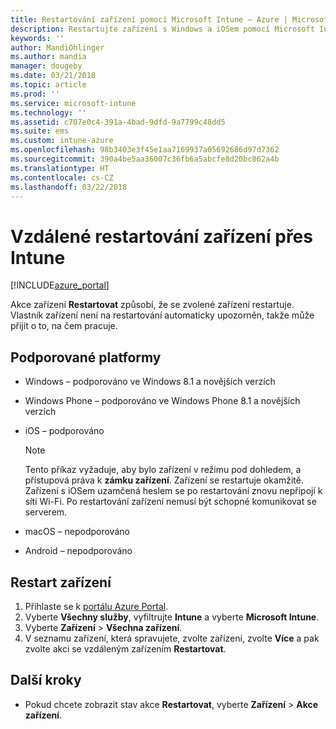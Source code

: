 ```yaml
---
title: Restartování zařízení pomocí Microsoft Intune – Azure | Microsoft Docs
description: Restartujte zařízení s Windows a iOSem pomocí Microsoft Intune na portálu Azure Portal pomocí vzdálené akce Restartovat.
keywords: ''
author: MandiOhlinger
ms.author: mandia
manager: dougeby
ms.date: 03/21/2018
ms.topic: article
ms.prod: ''
ms.service: microsoft-intune
ms.technology: ''
ms.assetid: c707e0c4-391a-4bad-9dfd-9a7799c48dd5
ms.suite: ems
ms.custom: intune-azure
ms.openlocfilehash: 98b3403e3f45e1aa7169937a05692686d97d7362
ms.sourcegitcommit: 390a4be5aa36007c36fb6a5abcfe8d20bc862a4b
ms.translationtype: HT
ms.contentlocale: cs-CZ
ms.lasthandoff: 03/22/2018
---
```

# <a name="remotely-restart-devices-with-intune"></a>Vzdálené restartování zařízení přes Intune


[!INCLUDE[azure_portal](./includes/azure_portal.md)]

Akce zařízení **Restartovat** způsobí, že se zvolené zařízení restartuje. Vlastník zařízení není na restartování automaticky upozorněn, takže může přijít o to, na čem pracuje.

## <a name="supported-platforms"></a>Podporované platformy

- Windows – podporováno ve Windows 8.1 a novějších verzích
- Windows Phone – podporováno ve Windows Phone 8.1 a novějších verzích
- iOS – podporováno

    > [!Note]  
    > Tento příkaz vyžaduje, aby bylo zařízení v režimu pod dohledem, a přístupová práva k **zámku zařízení**. Zařízení se restartuje okamžitě. Zařízení s iOSem uzamčená heslem se po restartování znovu nepřipojí k síti Wi-Fi. Po restartování zařízení nemusí být schopné komunikovat se serverem.
- macOS – nepodporováno
- Android – nepodporováno

## <a name="restart-a-device"></a>Restart zařízení

1. Přihlaste se k [portálu Azure Portal](https://portal.azure.com).
2. Vyberte **Všechny služby**, vyfiltrujte **Intune** a vyberte **Microsoft Intune**.
3. Vyberte **Zařízení** > **Všechna zařízení**.
4. V seznamu zařízení, která spravujete, zvolte zařízení, zvolte **Více** a pak zvolte akci se vzdáleným zařízením **Restartovat**.

## <a name="next-steps"></a>Další kroky

- Pokud chcete zobrazit stav akce **Restartovat**, vyberte **Zařízení** > **Akce zařízení**.
